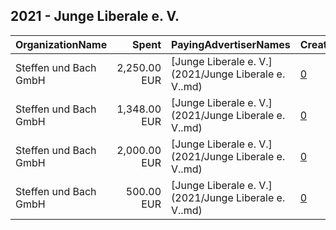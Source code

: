 ## 2021 - Junge Liberale e. V. 
|OrganizationName|Spent|PayingAdvertiserNames|CreativeUrls|Impressions|Genders|AgeBrackets|CountryCodes|BillingAddresses|CandidateBallotInformation|
|:---|---:|:---|:---|---:|:---|:---|:---|:---|:---|
|Steffen und Bach GmbH|2,250.00 EUR|[Junge Liberale e. V.](2021/Junge Liberale e. V..md)|[0](https://www.snap.com/political-ads/asset/408057a0c7c808a9257b06c07b8f5fbb4765ee07745164eb7e56c443bb349991?mediaType=mp4)|422,426||18-24|germany|"Friedrich-Wilhelm-Platz 3a,Braunschweig,38100,DE"||
|Steffen und Bach GmbH|1,348.00 EUR|[Junge Liberale e. V.](2021/Junge Liberale e. V..md)|[0](https://www.snap.com/political-ads/asset/74c82a26ce2e5f8acf36db6691a7760dee59e4a1d2211c77d96d7def39542634?mediaType=png)|508,150||18-25|germany|"Friedrich-Wilhelm-Platz 3a,Braunschweig,38100,DE"||
|Steffen und Bach GmbH|2,000.00 EUR|[Junge Liberale e. V.](2021/Junge Liberale e. V..md)|[0](https://www.snap.com/political-ads/asset/a18faeecff78a983eaeff3b10562f78667f0dcafe118421f4ce04c8eb60ec45d?mediaType=jpeg)|487,311||18-25|germany|"Friedrich-Wilhelm-Platz 3a,Braunschweig,38100,DE"||
|Steffen und Bach GmbH|500.00 EUR|[Junge Liberale e. V.](2021/Junge Liberale e. V..md)|[0](https://www.snap.com/political-ads/asset/5d25231a3c1755aa33d4d3246a547c63b885d3526674527961a0cddcd93ec054?mediaType=png)|361,235||15-24|germany|"Friedrich-Wilhelm-Platz 3a,Braunschweig,38100,DE"||
